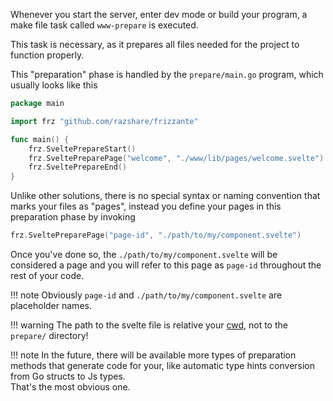 Whenever you start the server, enter dev mode or build your program, a make file task called `www-prepare` is executed.

This task is necessary, as it prepares all files needed for the project to function properly.

This "preparation" phase is handled by the `prepare/main.go` program, which usually looks like this

```go
package main

import frz "github.com/razshare/frizzante"

func main() {
	frz.SveltePrepareStart()
	frz.SveltePreparePage("welcome", "./www/lib/pages/welcome.svelte")
	frz.SveltePrepareEnd()
}
```

Unlike other solutions, there is no special syntax or naming convention that marks your files as "pages", instead you define your pages in this preparation phase by invoking

```go
frz.SveltePreparePage("page-id", "./path/to/my/component.svelte")
```

Once you've done so, the `./path/to/my/component.svelte` will be considered a page and you will refer to this page as `page-id` throughout the rest of your code.

!!! note
    Obviously `page-id` and `./path/to/my/component.svelte` are placeholder names.

!!! warning
    The path to the svelte file is relative your [cwd](https://en.wikipedia.org/wiki/Working_directory), not to the `prepare/` directory!

!!! note
    In the future, there will be available more types of preparation methods
    that generate code for your, like automatic type hints conversion from Go structs to Js types.<br/>
    That's the most obvious one.